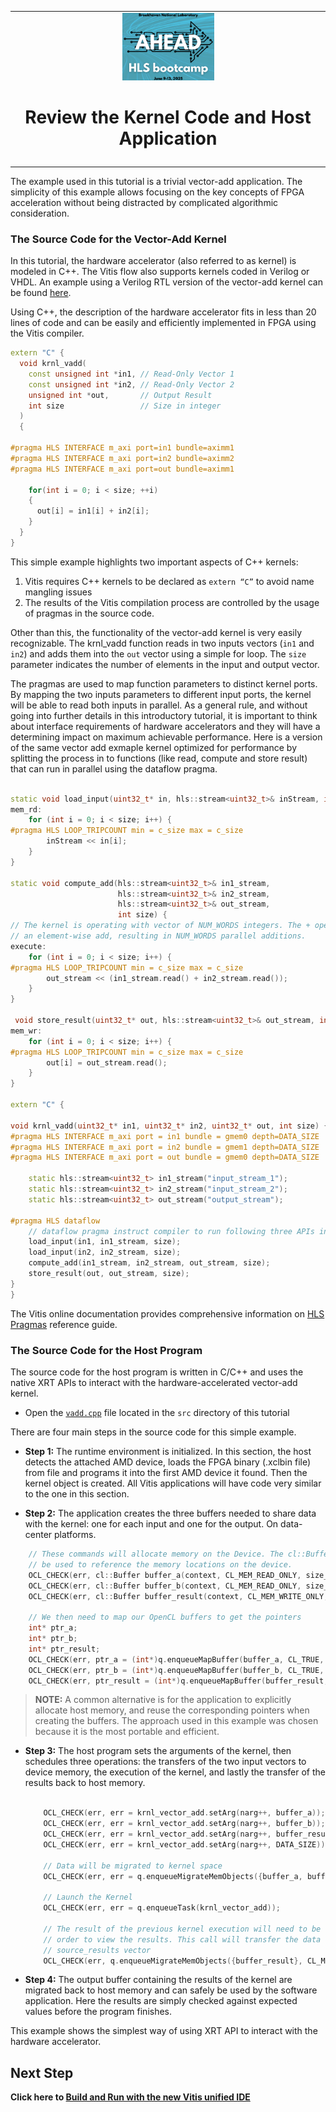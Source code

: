 <table class="sphinxhide" width="100%">
  <tr>
    <td align="center">
      <img src="./images/copy.png" width="30%"/><h1>Review the Kernel Code and Host Application</h1>
    </td>
  </tr>
  <tr>
    <td></td>
  </tr>
</table>

 The example used in this tutorial is a trivial vector-add application. The simplicity of this example allows focusing on the key concepts of FPGA acceleration without being distracted by complicated algorithmic consideration.

### The Source Code for the Vector-Add Kernel

In this tutorial, the hardware accelerator (also referred to as kernel) is modeled in C++. The Vitis flow also supports kernels coded in Verilog or VHDL. An example using a Verilog RTL version of the vector-add kernel can be found [here](https://github.com/Xilinx/Vitis_Accel_Examples/tree/2021.2/rtl_kernels/rtl_vadd).

Using C++, the description of the hardware accelerator fits in less than 20 lines of code and can be easily and efficiently implemented in FPGA using the Vitis compiler.


```cpp
extern "C" {
  void krnl_vadd(
    const unsigned int *in1, // Read-Only Vector 1
    const unsigned int *in2, // Read-Only Vector 2
    unsigned int *out,       // Output Result
    int size                 // Size in integer
  )
  {

#pragma HLS INTERFACE m_axi port=in1 bundle=aximm1
#pragma HLS INTERFACE m_axi port=in2 bundle=aximm2
#pragma HLS INTERFACE m_axi port=out bundle=aximm1

    for(int i = 0; i < size; ++i)
    {
      out[i] = in1[i] + in2[i];
    }
  }
}
```

This simple example highlights two important aspects of C++ kernels:

1. Vitis requires C++ kernels to be declared as `extern “C”` to avoid name mangling issues
2. The results of the Vitis compilation process are controlled by the usage of pragmas in the source code.

Other than this, the functionality of the vector-add kernel is very easily recognizable. The krnl_vadd function reads in two inputs vectors (`in1` and `in2`) and adds them into the `out` vector using a simple for loop. The `size` parameter indicates the number of elements in the input and output vector.

The pragmas are used to map function parameters to distinct kernel ports. By mapping the two inputs parameters to different input ports, the kernel will be able to read both inputs in parallel. As a general rule, and without going into further details in this introductory tutorial, it is important to think about interface requirements of hardware accelerators and they will have a determining impact on maximum achievable performance. Here is a version of the same vector add exmaple kernel optimized for performance by splitting the process in to functions (like read, compute and store result) that can run in parallel using the dataflow pragma. 

```cpp

static void load_input(uint32_t* in, hls::stream<uint32_t>& inStream, int size) {
mem_rd:
    for (int i = 0; i < size; i++) {
#pragma HLS LOOP_TRIPCOUNT min = c_size max = c_size
        inStream << in[i];
    }
}

static void compute_add(hls::stream<uint32_t>& in1_stream,
                        hls::stream<uint32_t>& in2_stream,
                        hls::stream<uint32_t>& out_stream,
                        int size) {
// The kernel is operating with vector of NUM_WORDS integers. The + operator performs
// an element-wise add, resulting in NUM_WORDS parallel additions.
execute:
    for (int i = 0; i < size; i++) {
#pragma HLS LOOP_TRIPCOUNT min = c_size max = c_size
        out_stream << (in1_stream.read() + in2_stream.read());
    }
}

 void store_result(uint32_t* out, hls::stream<uint32_t>& out_stream, int size) {
mem_wr:
    for (int i = 0; i < size; i++) {
#pragma HLS LOOP_TRIPCOUNT min = c_size max = c_size
        out[i] = out_stream.read();
    }
}

extern "C" {

void krnl_vadd(uint32_t* in1, uint32_t* in2, uint32_t* out, int size) {
#pragma HLS INTERFACE m_axi port = in1 bundle = gmem0 depth=DATA_SIZE
#pragma HLS INTERFACE m_axi port = in2 bundle = gmem1 depth=DATA_SIZE
#pragma HLS INTERFACE m_axi port = out bundle = gmem0 depth=DATA_SIZE

    static hls::stream<uint32_t> in1_stream("input_stream_1");
    static hls::stream<uint32_t> in2_stream("input_stream_2");
    static hls::stream<uint32_t> out_stream("output_stream");

#pragma HLS dataflow
    // dataflow pragma instruct compiler to run following three APIs in parallel
    load_input(in1, in1_stream, size);
    load_input(in2, in2_stream, size);
    compute_add(in1_stream, in2_stream, out_stream, size);
    store_result(out, out_stream, size);
}
}
```


The Vitis online documentation provides comprehensive information on [HLS Pragmas](https://docs.amd.com/r/en-US/ug1399-vitis-hls/HLS-Pragmas) reference guide.

### The Source Code for the Host Program

The source code for the host program is written in C/C++ and uses the native XRT APIs to interact with the hardware-accelerated vector-add kernel.

* Open the [`vadd.cpp`](https://github.com/AkshayMalige/AHEAD_2025/blob/main/vadd/src/vadd.cpp) file located in the `src` directory of this tutorial

There are four main steps in the source code for this simple example.

* **Step 1:** The runtime environment is initialized. In this section, the host detects the attached AMD device, loads the FPGA binary (.xclbin file) from file and programs it into the first AMD device it found. Then the kernel object is created. All Vitis applications will have code very similar to the one in this section.

* **Step 2:** The application creates the three buffers needed to share data with the kernel: one for each input and one for the output. On data-center platforms.

```cpp
    // These commands will allocate memory on the Device. The cl::Buffer objects can
    // be used to reference the memory locations on the device.
    OCL_CHECK(err, cl::Buffer buffer_a(context, CL_MEM_READ_ONLY, size_in_bytes, NULL, &err));
    OCL_CHECK(err, cl::Buffer buffer_b(context, CL_MEM_READ_ONLY, size_in_bytes, NULL, &err));
    OCL_CHECK(err, cl::Buffer buffer_result(context, CL_MEM_WRITE_ONLY, size_in_bytes, NULL, &err));

    // We then need to map our OpenCL buffers to get the pointers
    int* ptr_a;
    int* ptr_b;
    int* ptr_result;
    OCL_CHECK(err, ptr_a = (int*)q.enqueueMapBuffer(buffer_a, CL_TRUE, CL_MAP_WRITE, 0, size_in_bytes, NULL, NULL, &err));
    OCL_CHECK(err, ptr_b = (int*)q.enqueueMapBuffer(buffer_b, CL_TRUE, CL_MAP_WRITE, 0, size_in_bytes, NULL, NULL, &err));
    OCL_CHECK(err, ptr_result = (int*)q.enqueueMapBuffer(buffer_result, CL_TRUE, CL_MAP_READ, 0, size_in_bytes, NULL, NULL, &err));
```

>**NOTE:** A common alternative is for the application to explicitly allocate host memory, and reuse the corresponding pointers when creating the buffers. The approach used in this example was chosen because it is the most portable and efficient.

* **Step 3:** The host program sets the arguments of the kernel, then schedules three operations: the transfers of the two input vectors to device memory, the execution of the kernel, and lastly the transfer of the results back to host memory. 

  ```cpp

      OCL_CHECK(err, err = krnl_vector_add.setArg(narg++, buffer_a));
      OCL_CHECK(err, err = krnl_vector_add.setArg(narg++, buffer_b));
      OCL_CHECK(err, err = krnl_vector_add.setArg(narg++, buffer_result));
      OCL_CHECK(err, err = krnl_vector_add.setArg(narg++, DATA_SIZE));

      // Data will be migrated to kernel space
      OCL_CHECK(err, err = q.enqueueMigrateMemObjects({buffer_a, buffer_b}, 0 /* 0 means from host*/));
  
      // Launch the Kernel
      OCL_CHECK(err, err = q.enqueueTask(krnl_vector_add));
  
      // The result of the previous kernel execution will need to be retrieved in
      // order to view the results. This call will transfer the data from FPGA to
      // source_results vector
      OCL_CHECK(err, q.enqueueMigrateMemObjects({buffer_result}, CL_MIGRATE_MEM_OBJECT_HOST));
  
  ```

* **Step 4:** The output buffer containing the results of the kernel are migrated back to host memory and can safely be used by the software application. Here the results are simply checked against expected values before the program finishes.

This example shows the simplest way of using XRT API to interact with the hardware accelerator.

## Next Step

  **Click here to [Build and Run with the new Vitis unified IDE](./part4.md)**

